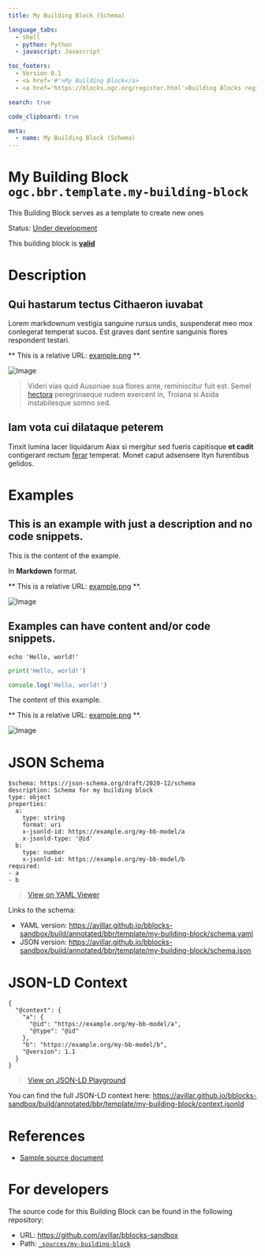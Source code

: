 ```yaml
---
title: My Building Block (Schema)

language_tabs:
  - shell
  - python: Python
  - javascript: Javascript

toc_footers:
  - Version 0.1
  - <a href='#'>My Building Block</a>
  - <a href='https://blocks.ogc.org/register.html'>Building Blocks register</a>

search: true

code_clipboard: true

meta:
  - name: My Building Block (Schema)
---
```



# My Building Block `ogc.bbr.template.my-building-block`

This Building Block serves as a template to create new ones

<p class="status">
    <span data-rainbow-uri="http://www.opengis.net/def/status">Status</span>:
    <a href="http://www.opengis.net/def/status/under-development" target="_blank" data-rainbow-uri>Under development</a>
</p>

<aside class="success">
This building block is <strong><a href="https://github.com/avillar/bblocks-sandbox/blob/master/build/tests/bbr/template/my-building-block/" target="_blank">valid</a></strong>
</aside>

# Description

## Qui hastarum tectus Cithaeron iuvabat

Lorem markdownum vestigia sanguine rursus undis, suspenderat meo mox conlegerat
temperat sucos. Est graves dant sentire sanguinis flores respondent testari.

** This is a relative URL: [example.png](assets/example.png) **.

![Image](assets/example.png)

> Videri vias quid Ausoniae sua flores ante, reminiscitur fuit est. Semel
> [hectora](http://silvaque.org/) peregrinaeque rudem exercent in, Troiana si
> Asida instabilesque somno sed.

## Iam vota cui dilataque peterem

Tinxit lumina lacer liquidarum Aiax si mergitur sed fueris capitisque **et
cadit** contigerant rectum [ferar](http://prosternit.com/quoque.html) temperat.
Monet caput adsensere Ityn furentibus gelidos.
# Examples

## This is an example with just a description and no code snippets.

This is the content of the example.

In **Markdown** format.

** This is a relative URL: [example.png](assets/example.png) **.

![Image](assets/example.png)


## Examples can have content and/or code snippets.



```shell
echo 'Hello, world!'
```



```python
print('Hello, world!')
```



```javascript
console.log('Hello, world!')
```

The content of this example. 

** This is a relative URL: [example.png](assets/example.png) **.

![Image](assets/example.png)


# JSON Schema

```yaml--schema
$schema: https://json-schema.org/draft/2020-12/schema
description: Schema for my building block
type: object
properties:
  a:
    type: string
    format: uri
    x-jsonld-id: https://example.org/my-bb-model/a
    x-jsonld-type: '@id'
  b:
    type: number
    x-jsonld-id: https://example.org/my-bb-model/b
required:
- a
- b

```

> <a target="_blank" href="https://avillar.github.io/TreedocViewer/?dataParser=yaml&amp;dataUrl=https%3A%2F%2Favillar.github.io%2Fbblocks-sandbox%2Fbuild%2Fannotated%2Fbbr%2Ftemplate%2Fmy-building-block%2Fschema.yaml&amp;expand=2&amp;option=%7B%22showTable%22%3A+false%7D">View on YAML Viewer</a>

Links to the schema:

* YAML version: <a href="https://avillar.github.io/bblocks-sandbox/build/annotated/bbr/template/my-building-block/schema.yaml" target="_blank">https://avillar.github.io/bblocks-sandbox/build/annotated/bbr/template/my-building-block/schema.yaml</a>
* JSON version: <a href="https://avillar.github.io/bblocks-sandbox/build/annotated/bbr/template/my-building-block/schema.json" target="_blank">https://avillar.github.io/bblocks-sandbox/build/annotated/bbr/template/my-building-block/schema.json</a>


# JSON-LD Context

```json--ldContext
{
  "@context": {
    "a": {
      "@id": "https://example.org/my-bb-model/a",
      "@type": "@id"
    },
    "b": "https://example.org/my-bb-model/b",
    "@version": 1.1
  }
}
```

> <a target="_blank" href="https://json-ld.org/playground/#json-ld=https%3A%2F%2Favillar.github.io%2Fbblocks-sandbox%2Fbuild%2Fannotated%2Fbbr%2Ftemplate%2Fmy-building-block%2Fcontext.jsonld">View on JSON-LD Playground</a>

You can find the full JSON-LD context here:
<a href="https://avillar.github.io/bblocks-sandbox/build/annotated/bbr/template/my-building-block/context.jsonld" target="_blank">https://avillar.github.io/bblocks-sandbox/build/annotated/bbr/template/my-building-block/context.jsonld</a>

# References

* [Sample source document](https://example.com/sources/1)

# For developers

The source code for this Building Block can be found in the following repository:

* URL: <a href="https://github.com/avillar/bblocks-sandbox" target="_blank">https://github.com/avillar/bblocks-sandbox</a>
* Path:
<code><a href="https://github.com/avillar/bblocks-sandbox/blob/HEAD/_sources/my-building-block" target="_blank">_sources/my-building-block</a></code>

